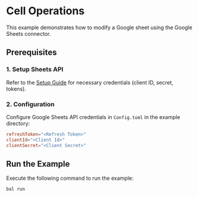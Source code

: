 # Cell Operations

This example demonstrates how to modify a Google sheet using the Google Sheets connector.

## Prerequisites

### 1. Setup Sheets API

Refer to the [Setup Guide](https://central.ballerina.io/ballerinax/googleapis.sheets/latest#setup-guide) for necessary credentials (client ID, secret, tokens).

### 2. Configuration

Configure Google Sheets API credentials in `Config.toml` in the example directory:

```toml
refreshToken="<Refresh Token>"
clientId="<Client Id>"
clientSecret="<Client Secret>"
```

## Run the Example

Execute the following command to run the example:

```bash
bal run
```
